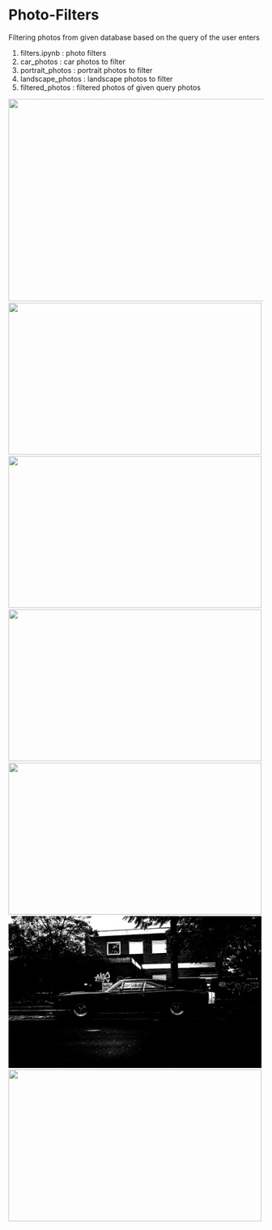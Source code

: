 # Photo-Filters
Filtering photos from given database based on the query of the user enters
1. filters.ipynb : photo filters 
2. car_photos : car photos to filter
3. portrait_photos : portrait photos to filter
4. landscape_photos : landscape photos to filter
5. filtered_photos : filtered photos of given query photos 

<img src="https://github.com/onurergun316/Photo-Filters/blob/master/car_photos/car3.jpg?raw=true" width = '800' height = '400'>
<img src="https://github.com/onurergun316/Photo-Filters/blob/master/filtered_photos/car/car3_salt-pepper_filtered.jpg?raw=true" width = '500' height = '300'>
<img src="https://github.com/onurergun316/Photo-Filters/blob/master/filtered_photos/car/car3_disposable.jpg?raw=true" width = '500' height = '300'>
<img src="https://github.com/onurergun316/Photo-Filters/blob/master/filtered_photos/car/car3_cold_filtered.jpg?raw=true" width = '500' height = '300'>
<img src="https://github.com/onurergun316/Photo-Filters/blob/master/filtered_photos/car/car3_desaturated.jpg?raw=true" width = '500' height = '300'>
<img src="https://github.com/onurergun316/Photo-Filters/blob/master/filtered_photos/car/car3_bw_filtered.jpg?raw=true" width = '500' height = '300'>
<img src="https://github.com/onurergun316/Photo-Filters/blob/master/filtered_photos/car/car3_inverted_filtered.jpg?raw=true" width = '500' height = '300'>


